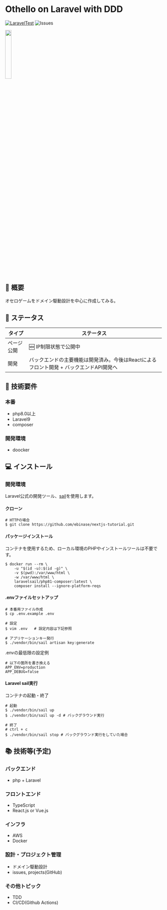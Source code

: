 # Othello on Laravel with DDD

[![LaravelTest](https://github.com/ebinase/othello/actions/workflows/laravel.yml/badge.svg)](https://github.com/ebinase/othello/actions/workflows/laravel.yml)
![Issues](https://img.shields.io/github/issues/ebinase/othello)


<img src="https://3.bp.blogspot.com/-hRiScUsWZHk/VA7mVasETMI/AAAAAAAAmOg/OHTyO2Zjxck/s800/othello_game.png" width="20%">

## :bookmark: 概要
オセロゲームをドメイン駆動設計を中心に作成してみる。

## :rocket: ステータス

| タイプ     | ステータス     |
| ---      | ---       |
| ページ公開 | :new: IP制限状態で公開中 |
| 開発 | バックエンドの主要機能は開発済み。今後はReactによるフロント開発 + バックエンドAPI開発へ |


## :wrench: 技術要件
### 本番
* php8.0以上
* Laravel9
* composer

### 開発環境
* doocker

## :computer: インストール
### 開発環境
Laravel公式の開発ツール、[sail](https://readouble.com/laravel/8.x/ja/sail.html)を使用します。

#### クローン

```shell
# HTTPの場合
$ git clone https://github.com/ebinase/nextjs-tutorial.git
```

#### パッケージインストール
コンテナを使用するため、ローカル環境のPHPやインストールツールは不要です。

```shell
$ docker run --rm \
    -u "$(id -u):$(id -g)" \
    -v $(pwd):/var/www/html \
    -w /var/www/html \
    laravelsail/php81-composer:latest \
    composer install --ignore-platform-reqs
```

#### .envファイルセットアップ

```shell
# 本番用ファイル作成
$ cp .env.example .env

# 設定
$ vim .env   # 設定内容は下記参照

# アプリケーションキー発行
$ ./vendor/bin/sail artisan key:generate
```
.envの最低限の設定例

```shell
# 以下の箇所を書き換える
APP_ENV=production
APP_DEBUG=false
```

#### Laravel sail実行
コンテナの起動・終了

```shell
# 起動
$ ./vendor/bin/sail up
$ ./vendor/bin/sail up -d # バックグラウンド実行

# 終了
# ctrl + c
$ ./vendor/bin/sail stop # バックグラウンド実行をしていた場合
```


## :books: 技術等(予定)
### バックエンド
* php + Laravel

### フロントエンド
* TypeScript
* React.js or Vue.js

### インフラ
* AWS
* Docker

### 設計・プロジェクト管理
* ドメイン駆動設計
* issues, projects(GitHub)

### その他トピック
* TDD
* CI/CD(Github Actions)
